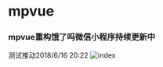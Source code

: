 # mpvue
### mpvue重构饿了吗微信小程序持续更新中
测试推动2018/6/16 20:22
![index](https://github.com/WsmDyj/mpvue/blob/master/image/GIF.gif?raw=true)
